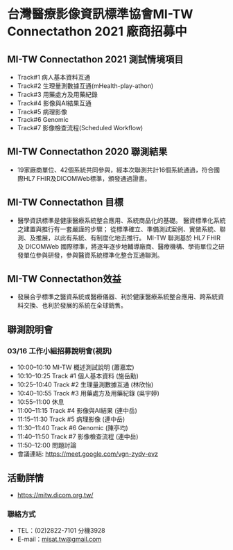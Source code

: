 # 台灣醫療影像資訊標準協會MI-TW Connectathon 2021 廠商招募中

## MI-TW Connectathon 2021 測試情境項目
* Track#1 病人基本資料互通
* Track#2 生理量測數據互通(mHealth-play-athon)
* Track#3 用藥處方及用藥紀錄
* Track#4 影像與AI結果互通
* Track#5 病理影像
* Track#6 Genomic
* Track#7 影像檢查流程(Scheduled Workflow)

## MI-TW Connectathon 2020 聯測結果
* 19家廠商單位、42個系統共同參與，經本次聯測共計16個系統通過，符合國際HL7 FHIR及DICOMWeb標準，頒發通過證書。

## MI-TW Connectathon 目標
* 醫學資訊標準是健康醫療系統整合應用、系統商品化的基礎。 醫資標準化系統之建置與推行有一套嚴謹的步驟； 從標準確立、準備測試案例、實做系統、聯測、及推展，以此有系統、有制度化地去推行。 MI-TW 聯測基於 HL7 FHIR 及 DICOMWeb 國際標準，將逐年逐步地輔導廠商、醫療機構、學術單位之研發單位參與研發，參與醫資系統標準化整合互通聯測。

## MI-TW Connectathon效益
* 發展合乎標準之醫資系統或醫療儀器、利於健康醫療系統整合應用、跨系統資料交換、也利於發展的系統在全球銷售。

## 聯測說明會
### 03/16 工作小組招募說明會(視訊)
* 10:00–10:10 MI-TW   概述測試說明 (蕭嘉宏)
* 10:10–10:25 Track #1 個人基本資料 (施岳勳)
* 10:25–10:40 Track #2 生理量測數據互通 (林欣怡)
* 10:40–10:55 Track #3 用藥處方及用藥紀錄 (吳宇婷)
* 10:55–11:00 休息
* 11:00–11:15 Track #4 影像與AI結果 (連中岳)
* 11:15–11:30 Track #5 病理影像 (連中岳)
* 11:30–11:40 Track #6 Genomic (陳亭均)
* 11:40–11:50 Track #7 影像檢查流程 (連中岳)
* 11:50–12:00 問題討論
* 會議連結: https://meet.google.com/vgn-zydv-evz

## 活動詳情
* https://mitw.dicom.org.tw/

### 聯絡方式
* TEL：(02)2822-7101 分機3928
* E-mail：misat.tw@gmail.com 
